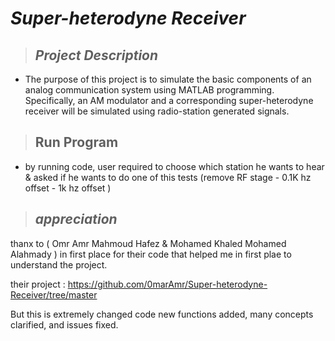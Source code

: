 # _**Super-heterodyne Receiver**_
> ## _Project Description_
   * The purpose of this project is to simulate the basic components of an analog communication system using
    MATLAB programming. Specifically, an AM modulator and a corresponding super-heterodyne receiver
    will be simulated using radio-station generated signals.

> ## __Run Program__
   * by running code, user required to choose which station he wants to hear & asked if he wants to do one of this tests (remove RF stage - 0.1K hz offset - 1k hz offset )

> ## _appreciation_
thanx to ( Omr Amr Mahmoud Hafez & Mohamed Khaled Mohamed Alahmady ) in first place for their code that helped me in first plae to understand the project.

their project :  https://github.com/0marAmr/Super-heterodyne-Receiver/tree/master

But this is extremely changed code new functions added, many concepts clarified, and issues fixed.

